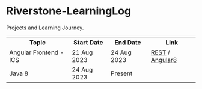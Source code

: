 # Riverstone-LearningLog
Projects and Learning Journey.

<table>
  <tr>
    <th>Topic</th>
    <th>Start Date</th>
    <th>End Date</th>
    <th>Link</th>
  </tr>
  <tr>
    <td>Angular Frontend - ICS</td>
    <td>21 Aug 2023</td>
    <td>24 Aug 2023</td>
    <td><a href="https://github.com/paultimothy12/Riverstone-ICS-BackendRestAPI">REST</a> /
        <a href="https://github.com/paultimothy12/Riverstone-ICS-Angular8FrontEnd">Angular8</a>
    </td>
  </tr>
  <tr>
    <td>Java 8</td>
    <td>24 Aug 2023</td>
    <td>Present</td>
    <td></td>
  </tr>
</table>

